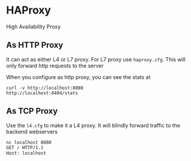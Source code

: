 # HAProxy
High Availability Proxy

## As HTTP Proxy
It can act as either L4 or L7 proxy. For L7 proxy use `haproxy.cfg`. This will only forward http requests to the server

When you configure as http proxy, you can see the stats at 
```
curl -v http://localhost:8080
http://localhost:8404/stats
```

## As TCP Proxy
Use the `l4.cfg` to make it a L4 proxy. It will blindly forward traffic to the backend webservers

```bash
nc localhost 8080
GET / HTTP/1.1
Host: localhost
```
